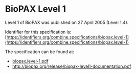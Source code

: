 # BioPAX Level 1

Level 1 of BioPAX was published on 27 April 2005 (Level 1.4).

Identifier for this specification is: [https://identifiers.org/combine.specifications/biopax.level-1](https://identifiers.org/combine.specifications/biopax.level-1)

The specification can be found at: 

* [biopax.level-1.pdf](./files/biopax.level-1.pdf)
* http://biopax.org/release/biopax-level1-documentation.pdf